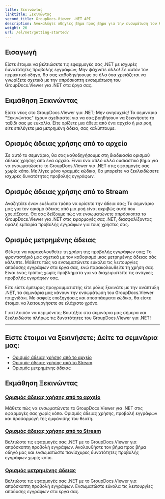 ```yaml
---
title: Ξεκινώντας
linktitle: Ξεκινώντας
second_title: GroupDocs.Viewer .NET API
description: Ανακαλύψτε οδηγίες βήμα προς βήμα για την ενσωμάτωση του GroupDocs.Viewer για .NET απρόσκοπτα στις εφαρμογές σας. Μάθετε να ορίζετε άδειες και να προσαρμόζετε την εμφάνιση του θεατή.
weight: 26
url: /el/net/getting-started/
---
```


## Εισαγωγή

Είστε έτοιμοι να βελτιώσετε τις εφαρμογές σας .NET με ισχυρές δυνατότητες προβολής εγγράφων; Μην ψάχνετε άλλο! Σε αυτόν τον περιεκτικό οδηγό, θα σας καθοδηγήσουμε σε όλα όσα χρειάζεται να γνωρίζετε σχετικά με την απρόσκοπτη ενσωμάτωση του GroupDocs.Viewer για .NET στα έργα σας.

## Εκμάθηση Ξεκινώντας

Είστε νέος στο GroupDocs.Viewer για .NET; Μην ανησυχείς! Τα σεμινάρια "Ξεκινώντας" έχουν σχεδιαστεί για να σας βοηθήσουν να ξεκινήσετε το ταξίδι σας με ευκολία. Είτε ορίζετε μια άδεια από ένα αρχείο ή μια ροή, είτε επιλέγετε μια μετρημένη άδεια, σας καλύπτουμε.

## Ορισμός άδειας χρήσης από το αρχείο

Σε αυτό το σεμινάριο, θα σας καθοδηγήσουμε στη διαδικασία ορισμού άδειας χρήσης από ένα αρχείο. Είναι ένα απλό αλλά ουσιαστικό βήμα για να ενσωματώσετε το GroupDocs.Viewer για .NET στις εφαρμογές σας χωρίς κόπο. Με λίγες μόνο γραμμές κώδικα, θα μπορείτε να ξεκλειδώσετε ισχυρές δυνατότητες προβολής εγγράφων.

## Ορισμός άδειας χρήσης από το Stream

Αναζητάτε έναν ευέλικτο τρόπο να ορίσετε την άδεια σας; Το σεμινάριο μας για τον ορισμό άδειας από μια ροή είναι ακριβώς αυτό που χρειάζεστε. Θα σας δείξουμε πώς να ενσωματώνετε απρόσκοπτα το GroupDocs.Viewer για .NET στις εφαρμογές σας .NET, διασφαλίζοντας ομαλή εμπειρία προβολής εγγράφων για τους χρήστες σας.

## Ορισμός μετρημένης άδειας

Θέλετε να παρακολουθείτε τη χρήση της προβολής εγγράφων σας; Το φροντιστήριό μας σχετικά με τον καθορισμό μιας μετρημένης άδειας σάς κάλυπτε. Μάθετε πώς να ενσωματώνετε εύκολα τις λειτουργίες απόδοσης εγγράφων στα έργα σας, ενώ παρακολουθείτε τη χρήση σας. Είναι ένας τρόπος χωρίς προβλήματα για να διαχειριστείτε τις ανάγκες προβολής εγγράφων σας.

Είτε είστε έμπειρος προγραμματιστής είτε μόλις ξεκινάτε με την ανάπτυξη .NET, τα σεμινάρια μας κάνουν την ενσωμάτωση του GroupDocs.Viewer παιχνιδάκι. Με σαφείς επεξηγήσεις και αποσπάσματα κώδικα, θα είστε έτοιμοι να λειτουργήσετε σε ελάχιστο χρόνο.

Γιατί λοιπόν να περιμένετε; Βουτήξτε στα σεμινάρια μας σήμερα και ξεκλειδώστε πλήρως τις δυνατότητες του GroupDocs.Viewer για .NET!

---

## Είστε έτοιμοι να ξεκινήσετε; Δείτε τα σεμινάρια μας:

- [Ορισμός άδειας χρήσης από το αρχείο](./set-license-from-file/)
- [Ορισμός άδειας χρήσης από το Stream](./set-license-from-stream/)
- [Ορισμός μετρημένης άδειας](./set-metered-license/)

## Εκμάθηση Ξεκινώντας
### [Ορισμός άδειας χρήσης από το αρχείο](./set-license-from-file/)
Μάθετε πώς να ενσωματώνετε το GroupDocs.Viewer για .NET στις εφαρμογές σας χωρίς κόπο. Ορισμός άδειας χρήσης, προβολή εγγράφων και προσαρμογή της εμφάνισης του θεατή.
### [Ορισμός άδειας χρήσης από το Stream](./set-license-from-stream/)
Βελτιώστε τις εφαρμογές σας .NET με το GroupDocs.Viewer για απρόσκοπτη προβολή εγγράφων. Ακολουθήστε τον βήμα προς βήμα οδηγό μας και ενσωματώστε πανίσχυρες δυνατότητες προβολής εγγράφων χωρίς κόπο.
### [Ορισμός μετρημένης άδειας](./set-metered-license/)
Βελτιώστε τις εφαρμογές σας .NET με το GroupDocs.Viewer για απρόσκοπτη προβολή εγγράφων. Ενσωματώστε εύκολα τις λειτουργίες απόδοσης εγγράφων στα έργα σας.